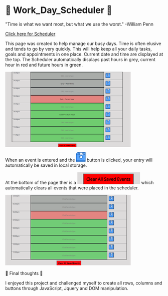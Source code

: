# 📆 Work_Day_Scheduler 📆

"Time is what we want most, but what we use the worst."   -William Penn

[Click here for Scheduler](https://cenzo-cmd.github.io/Work_Day_scheduler/)

This page was created to help manage our busy days.  Time is often elusive and tends to go by very quickly.  This will help keep all your daily tasks, goals and appointments in one place.  Current date and time are displayed at the top. The Scheduler automatically displays past hours in grey, current hour in red and future hours in green.

<img src="assets/images/overview1.png" width="400px">

When an event is entered and the <img src="assets/images/save.png" width="30px"> button is clicked, your entry will automatically be saved in local storage.

At the bottom of the page ther is a <img src="assets/images/clearBtn.png" width="200px"> which automatically clears all events that were placed in the scheduler.

<img src="assets/images/overview2.png" width="400px">

📌 Final thoughts 📌

I enjoyed this project and challenged myself to create all rows, columns and buttons through JavaScript, Jquery and DOM manipulation.    



